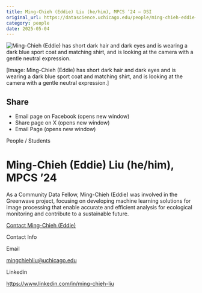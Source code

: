 ```yaml
---
title: Ming-Chieh (Eddie) Liu (he/him), MPCS ’24 – DSI
original_url: https://datascience.uchicago.edu/people/ming-chieh-eddie-liu
category: people
date: 2025-05-04
---
```


<!-- Table-like structure detected -->

![Ming-Chieh (Eddie) has short dark hair and dark eyes and is wearing a dark blue sport coat and matching shirt, and is looking at the camera with a gentle neutral expression.](https://datascience.uchicago.edu/wp-content/uploads/2023/06/Ming-Chieh-Liu-300x300.jpg)

[Image: Ming-Chieh (Eddie) has short dark hair and dark eyes and is wearing a dark blue sport coat and matching shirt, and is looking at the camera with a gentle neutral expression.]

## Share

* Email page on Facebook (opens new window)
* Share page on X (opens new window)
* Email Page (opens new window)

<!-- Table-like structure detected -->

People / Students

# Ming-Chieh (Eddie) Liu (he/him), MPCS ’24

As a Community Data Fellow, Ming-Chieh (Eddie) was involved in the Greenwave project, focusing on developing machine learning solutions for image processing that enable accurate and efficient analysis for ecological monitoring and contribute to a sustainable future.

[Contact Ming-Chieh (Eddie)](https://datascience.uchicago.edu/people/ming-chieh-eddie-liu/)

Contact Info

Email

[mingchiehliu@uchicago.edu](mailto:mingchiehliu@uchicago.edu)

Linkedin

<https://www.linkedin.com/in/ming-chieh-liu>
